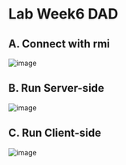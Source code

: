 # Lab Week6 DAD

## A. Connect with rmi

![image](https://user-images.githubusercontent.com/73053555/115716314-a3eebf80-a3ab-11eb-807c-892eebf5deb3.png)

##  B. Run Server-side

![image](https://user-images.githubusercontent.com/73053555/115716355-af41eb00-a3ab-11eb-9614-0928fe908593.png)

##  C. Run Client-side

![image](https://user-images.githubusercontent.com/73053555/115716390-b668f900-a3ab-11eb-9a1d-fbb639a69c4f.png)

